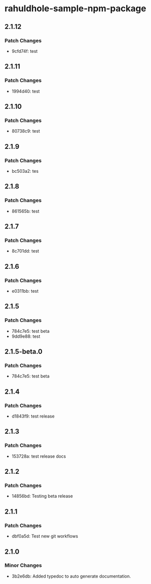 # rahuldhole-sample-npm-package

## 2.1.12

### Patch Changes

- 9cfd74f: test

## 2.1.11

### Patch Changes

- 1994d40: test

## 2.1.10

### Patch Changes

- 80738c9: test

## 2.1.9

### Patch Changes

- bc503a2: tes

## 2.1.8

### Patch Changes

- 861565b: test

## 2.1.7

### Patch Changes

- 8c701dd: test

## 2.1.6

### Patch Changes

- e0311bb: test

## 2.1.5

### Patch Changes

- 784c7e5: test beta
- 9dd9e88: test

## 2.1.5-beta.0

### Patch Changes

- 784c7e5: test beta

## 2.1.4

### Patch Changes

- d1843f9: test release

## 2.1.3

### Patch Changes

- 153728a: test release docs

## 2.1.2

### Patch Changes

- 14856bd: Testing beta release

## 2.1.1

### Patch Changes

- dbf0a5d: Test new git workflows

## 2.1.0

### Minor Changes

- 3b2e6db: Added typedoc to auto generate documentation.

